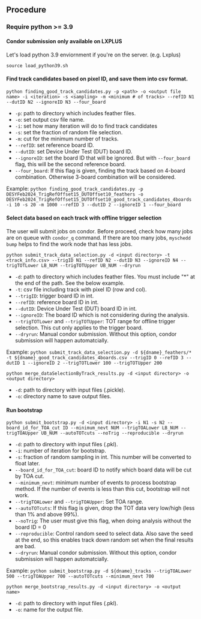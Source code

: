 ## Procedure
### Require python >= 3.9

#### Condor submission only available on LXPLUS

Let's load python 3.9 enviornment if you're on the server. (e.g. Lxplus)

```source load_python39.sh```

#### Find track candidates based on pixel ID, and save them into csv format.

```python finding_good_track_candidates.py -p <path> -o <output file name> -i <iteration> -s <sampling> -m <minimum # of tracks> --refID N1 --dutID N2 --ignoreID N3 --four_board```
- `-p`: path to directory which includes feather files.
- `-o`: set output csv file name.
- `-i`: set how many iteration will do to find track candidates
- `-s`: set the fraction of random file selection.
- `-m`: cut for the minimum number of tracks.
- `--refID`: set reference board ID.
- `--dutID`: set Device Under Test (DUT) board ID.
- `--ignoreID`: set the board ID that will be ignored. But with `--four_board` flag, this will be the second reference board.
- `--four_board`: If this flag is given, finding the track based on 4-board combination. Otherwise 3-board combination will be considered.

Example:
```python finding_good_track_candidates.py -p DESYFeb2024_TrigRefOffset15_DUTOffset10_feathers -o DESYFeb2024_TrigRefOffset15_DUTOffset10_good_track_candidates_4boards -i 10 -s 20 -m 1000 --refID 3 --dutID 2 --ignoreID 1 --four_board```

#### Select data based on each track with offline trigger selection

The user will submit jobs on condor. Before proceed, check how many jobs are on queue with `condor_q` command. If there are too many jobs, `myschedd bump` helps to find the work node that has less jobs.

```python submit_track_data_selection.py -d <input directory> -t <track_info.csv> --trigID N1 --refID N2 --dutID N3 --ignoreID N4 --trigTOTLower LB_NUM --trigTOTUpper UB_NUM --dryrun```
- `-d`: path to directory which includes feather files. You must include "*" at the end of the path. See the below example.
- `-t`: csv file including track with pixel ID (row and col).
- `--trigID`: trigger board ID in int.
- `--refID`: reference board ID in int.
- `--dutID`: Device Under Test (DUT) board ID in int.
- `--ignoreID`: The board ID which is not considering during the analysis.
- `--trigTOTLower` and `--trigTOTUpper`: TOT range for offline trigger selection. This cut only applies to the trigger board.
- `--dryrun`: Manual condor submission. Without this option, condor submission will happen automatcially.

Example:
```python submit_track_data_selection.py -d ${dname}_feathers/* -t ${dname}_good_track_candidates_4boards.csv --trigID 0 --refID 3 --dutID 1 --ignoreID 2 --trigTOTLower 100 --trigTOTUpper 200```

```python merge_dataSelectionByTrack_results.py -d <input directory> -o <output directory>```
- `-d`: path to directory with input files (.pickle).
- `-o`: directory name to save output files.

#### Run bootstrap

```python submit_bootstrap.py -d <input directory> -i N1 -s N2 --board_id_for_TOA_cut ID --minimum_nevt NUM --trigTOALower LB_NUM --trigTOAUpper UB_NUM --autoTOTcuts --noTrig --reproducible --dryrun```
- `-d`: path to directory with input files (.pkl).
- `-i`: number of iteration for bootstrap.
- `-s`: fraction of random sampling in int. This number will be converted to float later.
- `--board_id_for_TOA_cut`: board ID to notify which board data will be cut by TOA cut.
- `--minimum_nevt`: minimum number of events to process bootstrap method. If the number of events is less than this cut, bootstrap will not work.
- `--trigTOALower` and `--trigTOAUpper`: Set TOA range.
- `--autoTOTcuts`: If this flag is given, drop the TOT data very low/high (less than 1% and above 99%).
- `--noTrig`: The user must give this flag, when doing analysis without the board ID = 0
- `--reproducible`: Control random seed to select data. Also save the seed at the end, so this enables track down random set when the final results are bad.
- `--dryrun`: Manual condor submission. Without this option, condor submission will happen automatcially.

Example:
```python submit_bootstrap.py -d ${dname}_tracks --trigTOALower 500 --trigTOAUpper 700 --autoTOTcuts --minimum_nevt 700```

```python merge_bootstrap_results.py -d <input directory> -o <output name>```
- `-d`: path to directory with input files (.pkl).
- `-o`: name for the output file.
